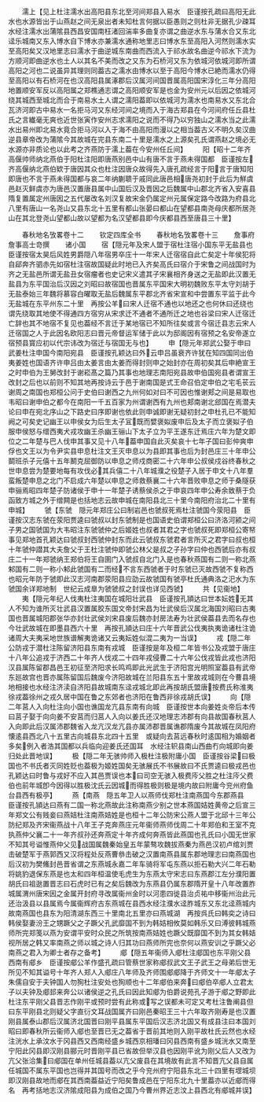 <!-- { "loadSidebar": true } -->
　　濡上【见上杜注濡水出高阳县东北至河间郑县入易水　臣谨按孔疏曰高阳无此水也水源皆出于山燕赵之间无泉出者未知杜言何据以臣愚则之则杜非无据孔少疎耳水经注濡水出蒲隂县西昌安国南枉渚回湍率多曲复亦谓之曲逆水东与蒲水合又东北迳乐城南又东入博水自下博水亦兼濡水通称地里志曰博水东至高阳入河然则濡水实至高阳矣又汉地里志曰濡水于曲逆城东南曲而西流入于祁水故名曲逆今祁水下流为方顺河即曲逆水也土人以其名不美而改之又东为石桥河又东为依城河依城河即所谓高阳之河也二说虽异其理则同葢古之濡水由博水以至于高阳今博水已絶而濡水仍得至高阳以有石桥河在也汉高阳县属涿郡后汉属河间国晋属高阳国宋淳化三年分高阳地置顺安军反以高阳属之郑樵通志谓之高阳顺安军是也金为安州元以后因之依城河绕其城西至城北而合于南易水土人谓之濡阳葢即以依城河为濡水也南易水又东北合瓦济河即古中易水一名拒马河又东经河间之境而入于海古郑县在今河间府任丘县杜氏之言纎毫无爽也近世张寅作安州志求濡阳之说而不得乃以穷独山之濡水当之此濡水出易州即北易水竟合拒马河以入于海不由高阳而漫以之相当葢古义不明久矣汉曲逆县章帝改为蒲隂今其故城在完县东南二十里是濡水之上源矣孔氏谓燕赵之境必无水源亦非质论也以此考之齐燕防于濡上葢在今安州任丘间】
　　阳【昭十二年齐高偃帅师纳北燕伯于阳杜注阳即唐燕别邑中山有唐不言于燕未得国都　臣谨按左齐高偃纳北燕伯欵于唐因其众也杜注因唐众故得先入唐孔疏经言于阳言于唐知阳即唐也不言于燕未得国都与哀二年纳蒯聩于戚同此唐邑相唐尧初封于此后为觧虞邑赵灭鲜虞亦为唐邑汉置唐县属中山国后汉及晋因之后魏属中山郡北齐省入安喜县隋复置属定州唐因之五代屡改名刘汉复故宋金仍属定州元属保定路今改路为府县北八里有唐山一名尧山又县东北十五里有都山张晏曰都山在望都县南尧母庆都所居尧山在其北登尧山望都山故以望都为名汉望都县即今庆都县西至唐县三十里】

　　春秋地名攷畧卷十二
　　钦定四库全书
　　春秋地名攷畧卷十三
　　詹事府詹事高士竒撰
　　诸小国
　　宿【隠元年及宋人盟于宿杜注宿小国东平无盐县也　臣谨按宿太昊后风姓男爵隠八年宿男卒庄十一年宋人迁宿宿自此亡矣定十年侯犯将自郈奔齐驷赤先如宿杜注宿故国疑此时地已入齐矣高氏曰宿介于宋鲁之间战国时为齐之无盐邑所谓无盐丑女宿瘤者也史记宋义遣其子宋襄相齐身送之无盐即此汉置无盐县为东平国治后汉因之刘昭曰故宿国也晋属东平国宋大明初魏败东平太守刘胡于无盐泰始三年魏将慕容白曜取无盐后魏属东平郡北齐省宋宣和中尝置东平监于此今无盐城在东平州东二十里　再按公羊曰宋人迁宿不通也以地还之也何休曰还绕也谓先绕取其地使不得通四方宿穷从宋求迁不通者不通所迁之地也谷梁曰宋人迁宿迁亡辞也其不地宿不复见也葢经不言迁于某地宿已不知所往矣或言今宿迁县志云宋人迁宿国之人于此因名欧阳志曰晋元帝督运军储于此以为邸阁因有宿预之名安帝遂立宿预县寳应初以代宗讳改为宿迁与宿国无与也】
　　申【隠元年郑武公娶于申曰武姜杜注申国今南阳宛县　臣谨按孔颖达曰外云申吕虽衰齐许犹在知四国同出伯夷姜姓也国语齐许申吕由太姜言由太姜而得封则申之始封亦在周初矣其后申絶宣王之时申伯为王舅改封于谢崧髙之篇乃其事也地理志南阳宛县故申伯国宛县者谓宣王改封之后也以前则不知其地再按诗云于邑于谢南国是式王命召伯定申伯之宅毛苌云谢周之南国也郑桓公问于史伯曰谢西之九州何如对曰不可因也惟谢郏之间是易取也韦昭曰谢申伯之都今在南阳一千五百家为州谓谢西有九州也郏南谢北郐国在焉潜夫论曰申在宛北序山之下路史曰序即谢也依此则申诚即谢无疑初封之申杜孔已不能知阙之可矣史记幽王以申侯女为后生太子冝既而嬖褒姒废申后及太子而立褒姒子伯服申侯怒与缯西夷犬戎攻幽王杀幽王骊山下太子立为平王遂东迁焉庄六年为楚文即位之二年楚与巴人伐申其事又见十八年葢申国自此灭矣哀十七年子国曰彭仲爽申俘也文王以为令尹实县申息杜注文王灭申息以为县即其事也后为封邑庄三十年申公鬬班杀子元僖十五年鬭克屈御防以申息之师戍商密二十六年申公叔侯戍谷终春秋之世申息尝为楚要地每有攻伐必其兵僖二十八年城濮之役楚子入居于申文十八年羣蛮叛楚申息之北门不启成六年楚以申息之师救蔡襄二十六年晋败申息之师于桑隧获申骊焉昭四年楚子防诸侯于申十一年楚子诱蔡侯杀之于申哀四年申公寿余致蔡于负函致方城之外于缯闗是也括地志云故申城在南阳县北三十里今南阳府治北二十里有申城】
　　虢【东虢　隠元年郑庄公曰制岩邑也虢叔死焉杜注虢国今荥阳县　臣谨按汉志东虢在荥阳贾逵曰虢叔以封东虢制是也国语史伯谓郑桓公曰济洛河颍之间子男之国虢国为大韦昭注东虢虢仲之后姬姓也叔者其君之字也虢叔死即郑桓公寄帑事见郑地首孔颖达曰虢叔封西虢仲封东而此云虢叔东虢君者言所灭之君字曰叔也桓十年虢仲譛其大夫詹父于王杜注虢仲即虢公林父是叔之子孙字曰仲也西虢后亦有叔庄二十一年郑虢纳王郑伯将王自圉门入虢叔自北门入是也春秋燕国有二则一称北燕邾国有二则一称小邾此虢国有二而经不言东西虢者于时东虢已灭故西虢不复称西也昭元年防于虢即此汉志河南郡荥阳县应劭云故虢国有虢亭杜氏通典洛之汜水为东虢国余详郑地制　世纪云成臯为虢虢叔之封误也详见西虢】
　　共【见衞地】
　　夷【隠元年纪人伐夷杜注夷国在城阳壮武县　臣谨按孔頴达曰世本妘姓无其人不知为谁所灭壮武县汉置属胶东国文帝封宋昌为壮武侯后汉属北海国刘昭曰古夷国也晋属城阳郡张华亦封壮武侯刘宋县废后魏亦封房法寿为壮武侯葢县去而名存也今壮武故城在即墨县西六十里　再按孔頴达曰庄十六年晋武公伐夷执夷诡诸杜注诡诸周大夫夷采地世族谱解夷诡诸又云夷妘姓似混二夷为一当误】
　　戎【隠二年公防戎于潜杜注陈留济阳县东南有戎城　臣谨按是年及桓二年皆书公及戎盟于唐庄十八年公追戎于济西二十年齐人伐戎二十四年戎侵曹二十六年公伐戎皆此戎也济阳汉县属陈留郡昌邑王初征至济阳求长鸣鸡即此光武生于济阳宫光明照室葢县有武帝东廵故宫也晋亦属陈留国后魏废今济阳故城在兰阳县东五十里故戎城则在今曹县境地相接也水经注济渎自济阳县故城南东迳戎城北即此再按胡氏盟唐按费氏称淮夷徐戎葢徐州之戎久居中国在鲁之东郊者也济阳在鲁西非徐戎胡氏误】
　　向【隠二年莒人入向杜注向小国也谯国龙亢县东南有向城　臣谨按世本向姜姓炎帝后本传曰莒子娶于向向姜不安莒而归莒人入向以姜氏还汉地理志沛郡有向县故国春秋莒人入向即此后汉属沛郡魏省入龙亢汉龙亢县亦属沛郡晋属谯郡隋废今其故城在凤阳府懐逺县西北八十五里古向城县东北四十五里　或疑向去莒远春秋时逺国相为婚姻者多矣例入者浩其国都以兵临向迎姜氏还国耳　水经注轵县南山西曲冇向城即向姜归处此晋地误】
　　极【隠二年无骇帅师入极杜注极附庸小国　臣谨按谷梁曰极国也不书氏者灭同姓贬也葢极为姬姓国矣无骇展氏不书展故曰不氏贾逵曰极戎邑也孔颖达曰时鲁与戎好不应入其邑贾误也本曰司空无骇入极费庈父胜之杜注庈父费伯也前年城卽今因得以胜极沈氏云因城而得胜极则极是境内故曰附庸今兖州府鱼台县西有极亭】
　　燕【南燕　隠五年卫人以燕师伐郑杜注南燕国今东郡燕县　臣谨按孔頴达曰燕有二国一称北燕故此注称南燕少别之世本燕国姞姓黄帝之后宣三年郑文公有贱妾曰燕姞杜注南燕姞姓是也桓十二年公防宋公燕人盟于北邱十三年公防纪郑及齐宋衞燕战十八年王子克奔燕庄元年衞师燕师伐周二十年郑伯和王室不克执燕仲父襄二十一年齐叔孙还奔燕定十年齐成何奔燕皆此燕国也孔氏曰小国无世家不知其号谥惟燕仲父见战国属魏秦始皇五年蒙骜攻魏拔燕秦为燕邑汉初卢绾刘贾击破楚军于燕郭西又汉将程处反燕曹叅击破之汉置南燕县属东郡地理志曰南燕国也后汉初为樊鯈封邑晋省谓之东燕城永嘉二年车骑将军屯东燕以拒石勒大兴二年石勒将姚豹退保东燕是也太和四年桓温使毛虎生为东燕太守宋志曰东燕郡江左分濮阳置胡氏曰祖逖置晋志曰石虎时已有之矣后魏改为东燕县仍属东郡隋开皇十八年改置胙城属渭州唐宋因之金属开封府寻改属衞州金时以河患四徙县治贞祐中移衞州治此元还治汲县以县属焉今属衞辉府古东燕城在县西水经注濮水迳胙城东又东北迳燕城内故南燕国也县东为阳清湖东西三十里南北五里亦曰燕城湖　再按呉氏曰韩奕之诗曰韩侯娶妻汾王之甥蹶父之子蹶父孔武靡国不到为韩姞相攸莫如韩乐又曰溥彼韩城燕师所完郑笺以燕为安谓平安时众民之所筑按南燕姞姓也蹶父既靡国不到为其女韩姞视所居之韩又率南燕之师以城之诗人归其功曰燕师所完也奈何以燕安训之乎蹶父必南燕之君入为卿士者存之备考】
　　郕【隠五年衞师入郕杜注郕国也东平刚父县西南有郕乡　臣谨按郕公羊作盛孔疏曰管蔡世家称郕叔武文王子武王之母弟后世无所见不知其谥号十年齐人郑人入郕庄八年师及齐师围郕郕降于齐师文十一年郕太子朱儒自安于夫钟国人勿狥杜注安处也狥顺也十二年郕伯来奔曰郕伯卒郕人立君太子以夫钟及郕邽来奔公以诸侯逆之孔氏曰因此知郕为伯爵说苑孔子游于郕之野即此杜注东平刚父县晋志作刚平或预时尝有此称或写之误都未可定又考杜注鲁阐县但曰东平刚县北则疑父字直衍文耳战国属齐曰刚邑秦昭王三十六年取齐刚寿是也汉置刚县属泰山郡后汉属济北国晋曰刚平县属东平国后汉志济北国又有成县注曰本国刘昭曰即春秋所云衞师入郕也至晋已无之葢省于晋前其地则入刚平故杜氏云然也水经注洸水上承汶水于冈县西又西南经盛乡城西京相璠曰冈县西南有盛乡城洸水又南至宁阳此冈县即汉刚县郦元时晋刚平县已省故但举汉县也因刚平讹为刚父后人又改为亢父张洽集曰郕国在单州任城县葢以亢父废县在其境故有此言不知晋亢父县自属任城国不属东平国也岂得并其国号而改之乎今兖州府宁阳县东北三十四里有堽城坝即汉刚县故地而郕在其西南葢益近宁阳矣鲁成邑在宁阳东北九十里葢亦以近郕而得名　再考括地志汉济隂成阳县为成伯之国乃今曹州界近志汶上县西北有郕城并误】
